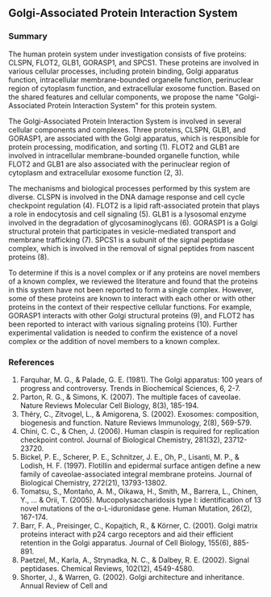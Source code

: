 ## Golgi-Associated Protein Interaction System

### Summary

The human protein system under investigation consists of five proteins: CLSPN, FLOT2, GLB1, GORASP1, and SPCS1. These proteins are involved in various cellular processes, including protein binding, Golgi apparatus function, intracellular membrane-bounded organelle function, perinuclear region of cytoplasm function, and extracellular exosome function. Based on the shared features and cellular components, we propose the name "Golgi-Associated Protein Interaction System" for this protein system.

The Golgi-Associated Protein Interaction System is involved in several cellular components and complexes. Three proteins, CLSPN, GLB1, and GORASP1, are associated with the Golgi apparatus, which is responsible for protein processing, modification, and sorting (1). FLOT2 and GLB1 are involved in intracellular membrane-bounded organelle function, while FLOT2 and GLB1 are also associated with the perinuclear region of cytoplasm and extracellular exosome function (2, 3).

The mechanisms and biological processes performed by this system are diverse. CLSPN is involved in the DNA damage response and cell cycle checkpoint regulation (4). FLOT2 is a lipid raft-associated protein that plays a role in endocytosis and cell signaling (5). GLB1 is a lysosomal enzyme involved in the degradation of glycosaminoglycans (6). GORASP1 is a Golgi structural protein that participates in vesicle-mediated transport and membrane trafficking (7). SPCS1 is a subunit of the signal peptidase complex, which is involved in the removal of signal peptides from nascent proteins (8).

To determine if this is a novel complex or if any proteins are novel members of a known complex, we reviewed the literature and found that the proteins in this system have not been reported to form a single complex. However, some of these proteins are known to interact with each other or with other proteins in the context of their respective cellular functions. For example, GORASP1 interacts with other Golgi structural proteins (9), and FLOT2 has been reported to interact with various signaling proteins (10). Further experimental validation is needed to confirm the existence of a novel complex or the addition of novel members to a known complex.

### References

1. Farquhar, M. G., & Palade, G. E. (1981). The Golgi apparatus: 100 years of progress and controversy. Trends in Biochemical Sciences, 6, 2-7.
2. Parton, R. G., & Simons, K. (2007). The multiple faces of caveolae. Nature Reviews Molecular Cell Biology, 8(3), 185-194.
3. Théry, C., Zitvogel, L., & Amigorena, S. (2002). Exosomes: composition, biogenesis and function. Nature Reviews Immunology, 2(8), 569-579.
4. Chini, C. C., & Chen, J. (2006). Human claspin is required for replication checkpoint control. Journal of Biological Chemistry, 281(32), 23712-23720.
5. Bickel, P. E., Scherer, P. E., Schnitzer, J. E., Oh, P., Lisanti, M. P., & Lodish, H. F. (1997). Flotillin and epidermal surface antigen define a new family of caveolae-associated integral membrane proteins. Journal of Biological Chemistry, 272(21), 13793-13802.
6. Tomatsu, S., Montaño, A. M., Oikawa, H., Smith, M., Barrera, L., Chinen, Y., ... & Orii, T. (2005). Mucopolysaccharidosis type I: identification of 13 novel mutations of the α-L-iduronidase gene. Human Mutation, 26(2), 167-174.
7. Barr, F. A., Preisinger, C., Kopajtich, R., & Körner, C. (2001). Golgi matrix proteins interact with p24 cargo receptors and aid their efficient retention in the Golgi apparatus. Journal of Cell Biology, 155(6), 885-891.
8. Paetzel, M., Karla, A., Strynadka, N. C., & Dalbey, R. E. (2002). Signal peptidases. Chemical Reviews, 102(12), 4549-4580.
9. Shorter, J., & Warren, G. (2002). Golgi architecture and inheritance. Annual Review of Cell and